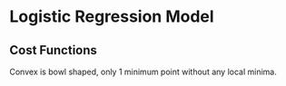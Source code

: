 # Logistic Regression Model

## Cost Functions

Convex is bowl shaped, only 1 minimum point without any local minima.
